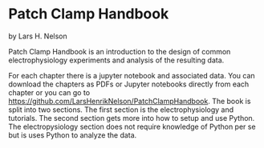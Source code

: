 # Patch Clamp Handbook

by Lars H. Nelson

Patch Clamp Handbook is an introduction to the design of common electrophysiology experiments and analysis of the resulting data.

For each chapter there is a jupyter notebook and associated data. You can download the chapters as PDFs or Jupyter notebooks directly from each chapter or you can go to https://github.com/LarsHenrikNelson/PatchClampHandbook. The book is split into two sections. The first section is the electrophysiology and tutorials. The second section gets more into how to setup and use Python. The electropysiology section does not require knowledge of Python per se but is uses Python to analyze the data.

```{tableofcontents}
```
